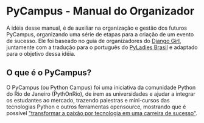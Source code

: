 # PyCampus - Manual do Organizador

A idéia desse manual, é de auxiliar na organização e gestão dos futuros PyCampus, organizando uma série de etapas para a criação de um evento de sucesso. Ele foi baseado no guia de organizadores do [Django Girl](https://www.gitbook.com/book/djangogirls/django-girls-organizer-s-guide), juntamente com a tradução para o português do [PyLadies Brasil](https://github.com/pyladies-brazil/organizer-manual) e adaptado para o objetivo dessa idéia.

## O que é o PyCampus?

O PyCampus (ou Python Campus) foi uma iniciativa da comunidade Python do Rio de Janeiro (PythOnRio), de irem as universidades e ajudar a integrar os estudantes ao mercado, trazendo palestras e mini-cursos das tecnologias Python e outros ferramentas opensource, mostrando que é possível ["transformar a paixão por tecnologia em uma carreira de sucesso"](http://wiki.python.org.br/PythOnCampus).